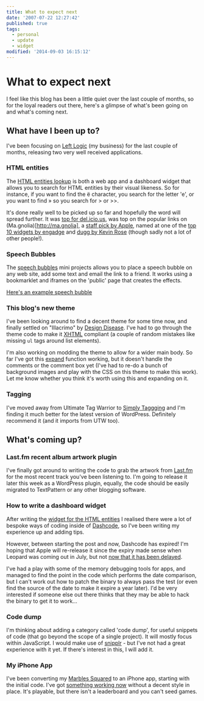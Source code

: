 ```yaml
---
title: What to expect next
date: '2007-07-22 12:27:42'
published: true
tags:
  - personal
  - update
  - widget
modified: '2014-09-03 16:15:12'
---
```

# What to expect next

I feel like this blog has been a little quiet over the last couple of months, so for the loyal readers out there, here's a glimpse of what's been going on and what's coming next.


<!--more-->

## What have I been up to?

I've been focusing on [Left Logic](http://leftlogic.com) (my business) for the last couple of months, releasing two very well received applications.

### HTML entities

The [HTML entities lookup](http://leftlogic.com/lounge/articles/entity-lookup/) is both a web app and a dashboard widget that allows you to search for HTML entities by their visual likeness.  So for instance, if you want to find the &euml; character, you search for the letter 'e', or you want to find &raquo; so you search for &gt; or &gt;&gt;.

It's done really well to be picked up so far and hopefully the word will spread further.  It was [top for del.icio.us](http://del.icio.us/url/b0fcdae510591ee929916bd492d24d95), was top on the popular links on (Ma.gnolia)[http://ma.gnolia], a [staff pick by Apple](http://apple.com/downloads/dashboard/developer/htmlentitycharacterlookup.html), named at one of the [top 10 widgets by engadge](http://www.engadget.com/2007/07/07/enwidget-ten-useful-apple-dashboard-widgets/) and [dugg by Kevin Rose](http://digg.com/design/HTML_entity_character_lookup_based_on_how_the_character_looks/who) (though sadly not a lot of other people!).

### Speech Bubbles

The [speech bubbles](http://leftlogic.com/lounge/articles/speech-bubbles/) mini projects allows you to place a speech bubble on any web site, add some text and email the link to a friend.  It works using a bookmarklet and iframes on the 'public' page that creates the effects.

[Here's an example speech bubble](http://tinyurl.com/2cqgd5)

### This blog's new theme

I've been looking around to find a decent theme for some time now, and finally settled on "Illacrimo" by [Design Disease](http://www.designdisease.com).  I've had to go through the theme code to make it [XHTML](http://validator.w3.org/check/referrer) compliant (a couple of random mistakes like missing <code>ul</code> tags around list elements).

I'm also working on modding the theme to allow for a wider main body.  So far I've got this <a href="#?" id="expand">expand</a> function working, but it doesn't handle the comments or the comment box yet (I've had to re-do a bunch of background images and play with the CSS on this theme to make this work).  Let me know whether you think it's worth using this and expanding on it.

### Tagging

I've moved away from Ultimate Tag Warrior to [Simply Taggging](http://trac.herewithme.fr/project/simpletagging/) and I'm finding it much better for the latest version of WordPress.  Definitely recommend it (and it imports from UTW too).

## What's coming up?

### Last.fm recent album artwork plugin

I've finally got around to writing the code to grab the artwork from [Last.fm](http://last.fm) for the most recent track you've been listening to.  I'm going to release it later this week as a WordPress plugin, equally, the code should be easily migrated to TextPattern or any other blogging software.

### How to write a dashboard widget

After writing the [widget for the HTML entities](http://leftlogic.com/lounge/articles/entity-lookup/#widget) I realised there were a lot of bespoke ways of coding inside of [Dashcode](http://developer.apple.com/tools/dashcode/), so I've been writing my experience up and adding tips.

However, between starting the post and now, Dashcode has expired!  I'm hoping that Apple will re-release it since the expiry made sense when Leopard was coming out in July, but not [now that it has been delayed](http://remysharp.com/2007/04/13/apple-delays-osx-leopard/).  

I've had a play with some of the memory debugging tools for apps, and managed to find the point in the code which performs the date comparison, but I can't work out how to patch the binary to always pass the test (or even find the source of the date to make it expire a year later).  I'd be very interested if someone else out there thinks that they may be able to hack the binary to get it to work...

### Code dump

I'm thinking about adding a category called 'code dump', for useful snippets of code (that go beyond the scope of a single project).  It will mostly focus within JavaScript.  I would make use of [snipplr](http://snipplr.com/) - but I've not had a great experience with it yet.  If there's interest in this, I will add it.

### My iPhone App

I've been converting my [Marbles Squared](http://ihatemusic.com) to an iPhone app, starting with the initial code.  I've got [something working now](http://remysharp.com/marbles) without a decent style in place.  It's playable, but there isn't a leaderboard and you can't seed games.
